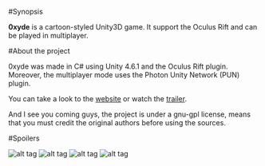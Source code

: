 #Synopsis

**0xyde** is a cartoon-styled Unity3D game.
It support the Oculus Rift and can be played in multiplayer.

#About the project

0xyde was made in C# using Unity 4.6.1 and the Oculus Rift plugin. Moreover, the multiplayer mode uses the Photon Unity Network (PUN) plugin.

You can take a look to the [website](http://0xyde.sybiload.com/) or watch the [trailer](https://www.youtube.com/watch?v=XQSOCKCW0YA).

And I see you coming guys, the project is under a gnu-gpl license, means that you must credit the original authors before using the sources.

#Spoilers

![alt tag](http://pool.sybiload.com/public/git/0xyde/0xyde_1.jpg)
![alt tag](http://pool.sybiload.com/public/git/0xyde/0xyde_2.jpg)
![alt tag](http://pool.sybiload.com/public/git/0xyde/0xyde_3.jpg)
![alt tag](http://pool.sybiload.com/public/git/0xyde/0xyde_4.jpg)
